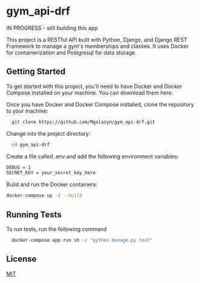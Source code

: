 
# gym_api-drf

IN PROGRESS - still building this app

This project is a RESTful API built with Python, Django, and Django REST Framework to manage a gym's memberships and classes. It uses Docker for containerization and Postgresql for data storage.


## Getting Started

To get started with this project, you'll need to have Docker and Docker Compose installed on your machine. You can download them here.

Once you have Docker and Docker Compose installed, clone the repository to your machine:

```bash
  git clone https://github.com/Mgalazyn/gym_api-drf.git
```

Change into the project directory:

```bash
  cd gym_api-drf
```

Create a file called .env and add the following environment variables:

```bash
DEBUG = 1
SECRET_KEY = your_secret_key_here
```

Build and run the Docker containers:
```bash
docker-compose up -d --build
```
## Running Tests

To run tests, run the following command

```bash
  docker-compose app run sh -c "python manage.py test"
```


## License

[MIT](https://choosealicense.com/licenses/mit/)

